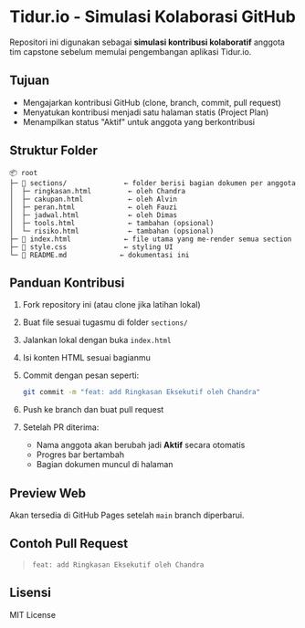 # Tidur.io - Simulasi Kolaborasi GitHub

Repositori ini digunakan sebagai **simulasi kontribusi kolaboratif** anggota tim capstone sebelum memulai pengembangan aplikasi Tidur.io.

## Tujuan
- Mengajarkan kontribusi GitHub (clone, branch, commit, pull request)
- Menyatukan kontribusi menjadi satu halaman statis (Project Plan)
- Menampilkan status "Aktif" untuk anggota yang berkontribusi

## Struktur Folder

```
📦 root
├─ 📁 sections/              ← folder berisi bagian dokumen per anggota
│  ├─ ringkasan.html         ← oleh Chandra
│  ├─ cakupan.html           ← oleh Alvin
│  ├─ peran.html             ← oleh Fauzi
│  ├─ jadwal.html            ← oleh Dimas
│  ├─ tools.html             ← tambahan (opsional)
│  └─ risiko.html            ← tambahan (opsional)
├─ 📄 index.html             ← file utama yang me-render semua section
├─ 📄 style.css              ← styling UI
└─ 📄 README.md             ← dokumentasi ini
```

## Panduan Kontribusi

1. Fork repository ini (atau clone jika latihan lokal)
2. Buat file sesuai tugasmu di folder `sections/`
3. Jalankan lokal dengan buka `index.html`
4. Isi konten HTML sesuai bagianmu
5. Commit dengan pesan seperti:

   ```bash
   git commit -m "feat: add Ringkasan Eksekutif oleh Chandra"
   ```

6. Push ke branch dan buat pull request
7. Setelah PR diterima:
   - Nama anggota akan berubah jadi **Aktif** secara otomatis
   - Progres bar bertambah
   - Bagian dokumen muncul di halaman

## Preview Web
Akan tersedia di GitHub Pages setelah `main` branch diperbarui.

## Contoh Pull Request
> `feat: add Ringkasan Eksekutif oleh Chandra`

## Lisensi
MIT License
